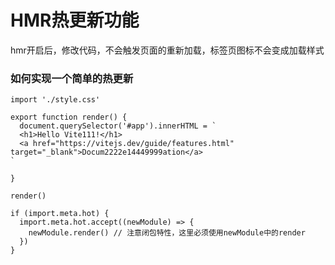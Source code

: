 # HMR热更新功能

hmr开启后，修改代码，不会触发页面的重新加载，标签页图标不会变成加载样式

### 如何实现一个简单的热更新

```
import './style.css'

export function render() {
  document.querySelector('#app').innerHTML = `
  <h1>Hello Vite111!</h1>
  <a href="https://vitejs.dev/guide/features.html" target="_blank">Docum2222e14449999ation</a>
`

}

render()

if (import.meta.hot) {
  import.meta.hot.accept((newModule) => {
    newModule.render() // 注意闭包特性，这里必须使用newModule中的render
  })
}
```

